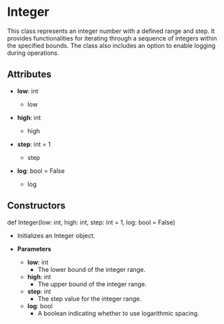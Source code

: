 # Integer

This class represents an integer number with a defined range and step. It provides functionalities for iterating through a sequence of integers within the specified bounds. The class also includes an option to enable logging during operations.

## Attributes

- **low**: int
  - low

- **high**: int
  - high

- **step**: int = 1
  - step

- **log**: bool = False
  - log

## Constructors
def Integer(low: int, high: int, step: int = 1, log: bool = False)
-  Initializes an Integer object.
- **Parameters**

  - **low**: int
    - The lower bound of the integer range.
  - **high**: int
    - The upper bound of the integer range.
  - **step**: int
    - The step value for the integer range.
  - **log**: bool
    - A boolean indicating whether to use logarithmic spacing.



